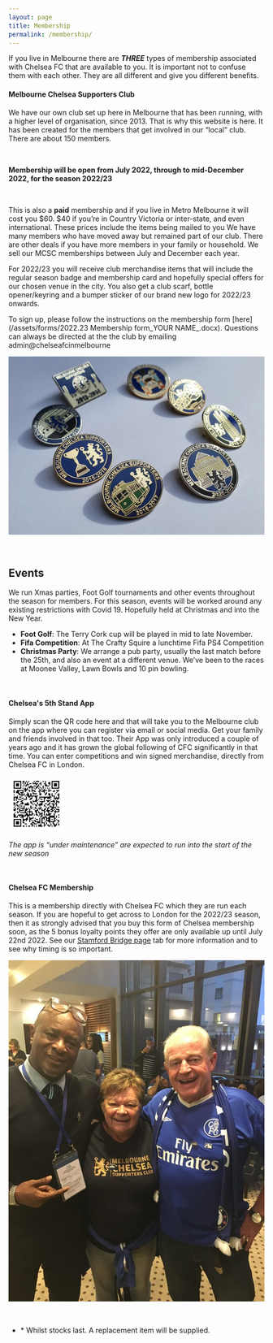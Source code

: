```yaml
---
layout: page
title: Membership
permalink: /membership/
---
```

If you live in Melbourne there are **_THREE_** types of membership associated with Chelsea FC that are available to you. 
It is important not to confuse them with each other. 
They are all different and give you different benefits.

#### Melbourne Chelsea Supporters Club
We have our own club set up here in Melbourne that has been running, with a higher level of organisation, since 2013. 
That is why this website is here. It has been created for the members that get involved in our “local” club.
There are about 150 members.

<br>

**Membership will be open from July 2022, through to mid-December 2022, for the season 2022/23**

<br>

This is also a **paid** membership and if you live in Metro Melbourne it will cost you $60. $40 if you’re in Country Victoria or inter-state, and even international. These prices include the items being mailed to you 
We have many members who have moved away but remained part of our club. There are other deals if you have more members in your family or household.
We sell our MCSC memberships between July and December each year.

For 2022/23 you will receive club merchandise items that will include the regular season badge and membership card and hopefully special offers for our chosen venue in the city. You also get a club scarf, bottle opener/keyring and a bumper sticker of our brand new logo for 2022/23 onwards.


To sign up, please follow the instructions on the membership form [here](/assets/forms/2022.23 Membership form_YOUR NAME_.docx). Questions can always be directed at the the club by emailing admin@chelseafcinmelbourne

![membershipbadges.jpg](/assets/membershipbadges.jpg)

<br>


## Events
We run Xmas parties, Foot Golf tournaments and other events throughout the season for members. For this season, events will be worked around any existing restrictions with Covid 19. Hopefully held at Christmas and into the New Year.

- **Foot Golf**: The Terry Cork cup will be played in mid to late November.
- **Fifa Competition**: At The Crafty Squire a lunchtime Fifa PS4 Competition
- **Christmas Party**: We arrange a pub party, usually the last match before the 25th, and also an event at a different venue. We’ve been to the races at Moonee Valley, Lawn Bowls and 10 pin bowling.


<br>

#### Chelsea's 5th Stand App
Simply scan the QR code here and that will take you to the Melbourne club on the app where you can register via email or social media.
Get your family and friends involved in that too. Their App was only introduced a couple of years ago and it has grown the global following of CFC significantly in that time. You can enter competitions and win signed merchandise, directly from Chelsea FC in London.

![fifthstandqr](assets/QRCode.jpg)

*The app is “under maintenance” are expected to run into the start of the new season*

<br>

#### Chelsea FC Membership
This is a membership directly with Chelsea FC which they are run each season. If you are hopeful to get across to London for the 2022/23 season, then it as strongly advised that you buy this form of Chelsea membership soon, as the 5 bonus loyalty points they offer are only available up until July 22nd 2022. 
See our [Stamford Bridge page](https://www.melbournechelsea.com.au/stamfordbridge/) tab for more information and to see why timing is so important.

![membership](/assets/membership1.jpg)

<br>


- \* Whilst stocks last. A replacement item will be supplied.
